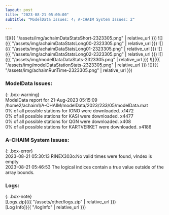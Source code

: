 ```yaml
---
layout: post
title: "2023-08-21 05:00:00"
subtitle: "ModelData Issues: 4; A-CHAIM System Issues: 2"

---
```


![]({{ "/assets/img/achaimDataStatsShort-2323305.png" | relative_url }})
![]({{ "/assets/img/achaimDataStatsLong00-2323305.png" | relative_url }})
![]({{ "/assets/img/achaimDataStatsLong01-2323305.png" | relative_url }})
![]({{ "/assets/img/achaimDataStatsLong02-2323305.png" | relative_url }})
![]({{ "/assets/img/modelDataDataStats-2323305.png" | relative_url }})
![]({{ "/assets/img/modelDataStationStats-2323305.png" | relative_url }})
![]({{ "/assets/img/achaimRunTime-2323305.png" | relative_url }})


### ModelData Issues:  
  
{: .box-warning}  
 ModelData report for 21-Aug-2023 05:15:09   
 /home2/achaim1/A-CHAIM/modelData/2023/233/05/modelData.mat   
 0% of all possible stations for IONO were downloaded. x1472   
 0% of all possible stations for KASI were downloaded. x4477   
 0% of all possible stations for QGN were downloaded. x408   
 0% of all possible stations for KARTVERKET were downloaded. x4186   
  
### A-CHAIM System Issues:  
  
{: .box-error}  
2023-08-21 05:30:13 RINEX303o:No valid times were found, vIndex is empty  
2023-08-21 05:46:53 The logical indices contain a true value outside of the array bounds.  

### Logs:  
  
{: .box-note}  
[Logs.zip]({{ "/assets/other/logs.zip" | relative_url }})  
[Log Info]({{ "/logInfo" | relative_url }})  
